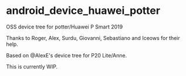 # android_device_huawei_potter
 OSS device tree for potter/Huawei P Smart 2019 

Thanks to Roger, Alex, Surdu, Giovanni, Sebastiano and Iceows for their help.

Based on @AlexE's device tree for P20 Lite/Anne.


This is currently WIP.
